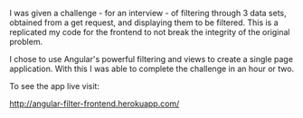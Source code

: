 I was given a challenge - for an interview - of filtering through 3 data sets, obtained from a get request, and displaying them to be filtered. This is a replicated my code for the frontend to not break the integrity of the original problem.

I chose to use Angular's powerful filtering and views to create a single page application. With this I was able to complete the challenge in an hour or two.

To see the app live visit:

http://angular-filter-frontend.herokuapp.com/

